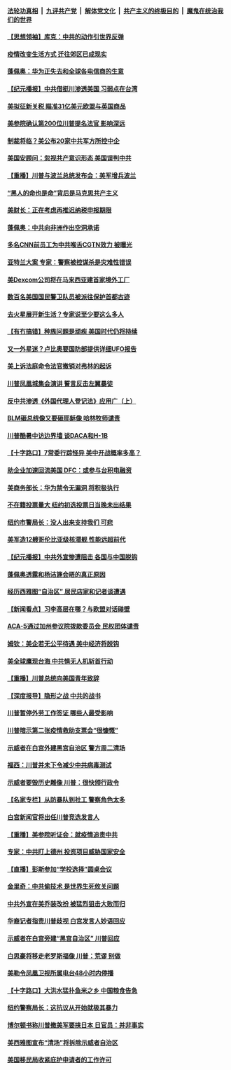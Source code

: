 

####  [法轮功真相](../../../../basic/blob/master/README.md?t=06251031) &nbsp;|&nbsp; [九评共产党](../../../../9ping.md/blob/master/README.md?t=06251031) &nbsp;|&nbsp; [解体党文化](../../../../jtdwh.md/blob/master/README.md?t=06251031)  &nbsp;|&nbsp; [共产主义的终极目的](../../../../gczydzjmd.md/blob/master/README.md?t=06251031) &nbsp;|&nbsp; [魔鬼在统治我们的世界](../../../../mgztzwmdsj.md/blob/master/README.md?t=06251031) 

#### [【思想领袖】库克：中共的动作引世界反弹](../pages/nsc412/n11936121.md?t=06251031) 

#### [疫情改变生活方式 迁往郊区已成现实](../pages/nsc412/n12210657.md?t=06251031) 

#### [蓬佩奥：华为正失去和全球各电信商的生意](../pages/nsc412/n12210172.md?t=06251031) 

#### [【纪元播报】中共借挺川渗透美国 习弱点在台湾](../pages/nsc412/n12210520.md?t=06251031) 

#### [美拟征新关税 瞄准31亿美元欧盟与英国商品](../pages/nsc412/n12210432.md?t=06251031) 

#### [美参院确认第200位川普提名法官 影响深远](../pages/nsc412/n12210566.md?t=06251031) 

#### [制裁将临？美公布20家中共军方所控中企](../pages/nsc412/n12210247.md?t=06251031) 

#### [美国安顾问：忽视共产意识形态 美国误判中共](../pages/nsc412/n12210262.md?t=06251031) 

#### [【重播】川普与波兰总统发布会：美军增兵波兰](../pages/nsc412/n12209733.md?t=06251031) 

#### [“黑人的命也是命”背后是马克思共产主义](../pages/nsc412/n12210133.md?t=06251031) 

#### [美财长：正在考虑再推迟纳税申报期限](../pages/nsc412/n12210110.md?t=06251031) 

#### [蓬佩奥：中共向非洲作出空洞承诺](../pages/nsc412/n12210177.md?t=06251031) 

#### [多名CNN前员工为中共喉舌CGTN效力 被曝光](../pages/nsc412/n12209805.md?t=06251031) 

#### [亚特兰大案 专家：警察被控谋杀是灾难性错误](../pages/nsc412/n12210013.md?t=06251031) 

#### [美Dexcom公司将在马来西亚建首家境外工厂](../pages/nsc412/n12209271.md?t=06251031) 

#### [数百名美国国民警卫队员被派往保护首都古迹](../pages/nsc412/n12209984.md?t=06251031) 

#### [去火星展开新生活？专家说至少要这么多人](../pages/nsc412/n12209908.md?t=06251031) 

#### [【有冇搞错】种族问题是顽疾 美国时代仍将持续](../pages/nsc412/n12209616.md?t=06251031) 

#### [又一外星迷？卢比奥要国防部提供详细UFO报告](../pages/nsc412/n12209748.md?t=06251031) 

#### [美上诉法庭命令法官撤销对弗林的起诉](../pages/nsc412/n12209815.md?t=06251031) 

#### [川普凤凰城集会演讲 誓言反击左翼暴徒](../pages/nsc412/n12209582.md?t=06251031) 

#### [反中共渗透《外国代理人登记法》应用广（上）](../pages/nsc412/n12208404.md?t=06251031) 

#### [BLM砸总统像又要砸耶稣像 哈林牧师谴责](../pages/nsc412/n12208413.md?t=06251031) 

#### [川普酷暑中访边界墙 谈DACA和H-1B](../pages/nsc412/n12209551.md?t=06251031) 

#### [【十字路口】7常委行踪怪异 美中开战概率多高？](../pages/nsc412/n12208020.md?t=06251031) 

#### [助企业加速回流美国 DFC：或参与台积电融资](../pages/nsc412/n12209064.md?t=06251031) 

#### [美商务部长：华为禁令无漏洞 将积极执行](../pages/nsc412/n12208757.md?t=06251031) 

#### [不在籍投票量大  纽约初选投票日当晚未出结果](../pages/nsc412/n12208496.md?t=06251031) 

#### [纽约市警局长：没人出来支持我们 可悲](../pages/nsc412/n12208418.md?t=06251031) 

#### [美军造12艘哥伦比亚级核潜舰 性能远超前代](../pages/nsc412/n12208324.md?t=06251031) 

#### [【纪元播报】中共外宣惨遭阻击 各国与中国脱钩](../pages/nsc412/n12207943.md?t=06251031) 

#### [蓬佩奥透露和杨洁篪会晤的真正原因](../pages/nsc412/n12208086.md?t=06251031) 

#### [经历西雅图“自治区” 居民店家和记者谈遭遇](../pages/nsc412/n12208062.md?t=06251031) 

#### [【新闻看点】习李高层在哪？与欧盟对话碰壁](../pages/nsc412/n12207971.md?t=06251031) 

#### [ACA-5通过加州参议院拨款委员会 民权团体谴责](../pages/nsc412/n12207987.md?t=06251031) 

#### [姆钦：美企若无公平待遇 美中经济将脱钩](../pages/nsc412/n12207735.md?t=06251031) 

#### [美全球鹰现台海 中共惧无人机斩首行动](../pages/nsc412/n12207763.md?t=06251031) 

#### [【重播】川普总统向美国青年致辞](../pages/nsc412/n12207619.md?t=06251031) 

#### [【深度报导】隐形之战 中共的战书](../pages/nsc412/n12200980.md?t=06251031) 

#### [川普暂停外劳工作签证 哪些人最受影响](../pages/nsc412/n12207785.md?t=06251031) 

#### [川普暗示第二张疫情救助支票会“很慷慨”](../pages/nsc412/n12207767.md?t=06251031) 

#### [示威者在白宫外建黑宫自治区 警方周二清场](../pages/nsc412/n12207719.md?t=06251031) 

#### [福西：川普并未下令减少中共病毒测试](../pages/nsc412/n12207515.md?t=06251031) 

#### [示威者要毁历史雕像 川普：很快颁行政令](../pages/nsc412/n12207491.md?t=06251031) 

#### [【名家专栏】从防暴队到社工 警察角色太多](../pages/nsc412/n12206746.md?t=06251031) 

#### [白宫新闻官将出任川普竞选发言人](../pages/nsc412/n12207502.md?t=06251031) 

#### [【重播】美参院听证会：就疫情追责中共](../pages/nsc412/n12207370.md?t=06251031) 

#### [专家：中共盯上德州 投资项目威胁国家安全](../pages/nsc412/n12207441.md?t=06251031) 

#### [【直播】彭斯参加“学校选择”圆桌会议](../pages/nsc412/n12207136.md?t=06251031) 

#### [金里奇：中共偷技术 是世界生死攸关问题](../pages/nsc412/n12207082.md?t=06251031) 

#### [中共外宣在美乔装改扮 被猛烈狙击大败而归](../pages/nsc412/n12207048.md?t=06251031) 

#### [华裔记者指责川普歧视 白宫发言人妙语回应](../pages/nsc412/n12206915.md?t=06251031) 

#### [示威者在白宫旁建“黑宫自治区” 川普回应](../pages/nsc412/n12206641.md?t=06251031) 

#### [白思豪将移走老罗斯福像 川普：荒谬 别做](../pages/nsc412/n12205759.md?t=06251031) 

#### [美勒令凤凰卫视所属电台48小时内停播](../pages/nsc412/n12205664.md?t=06251031) 

#### [【十字路口】大洪水猛扑鱼米之乡 中国粮食告急](../pages/nsc412/n12205567.md?t=06251031) 

#### [纽约警察局长：这抗议从开始就极其暴力](../pages/nsc412/n12205750.md?t=06251031) 

#### [博尔顿书称川普撤美军要挟日本 日官员：并非事实](../pages/nsc412/n12206543.md?t=06251031) 

#### [美西雅图宣布“清场”将拆除示威者自治区](../pages/nsc412/n12206432.md?t=06251031) 

#### [美国移民局收紧庇护申请者的工作许可](../pages/nsc412/n12206240.md?t=06251031) 

